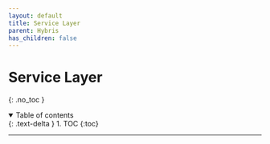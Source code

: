 ```yaml
---
layout: default
title: Service Layer
parent: Hybris
has_children: false
---
```


# Service Layer

{: .no_toc }

<details open markdown="block">
  <summary>
    Table of contents
  </summary>
  {: .text-delta }
1. TOC
{:toc}
</details>

---